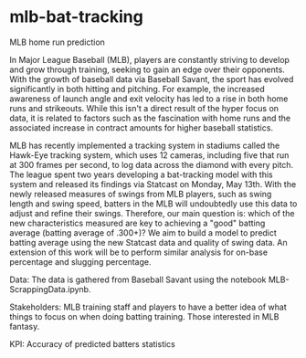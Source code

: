 # mlb-bat-tracking
MLB home run prediction 

In Major League Baseball (MLB), players are constantly striving to develop and grow through training, seeking to gain an edge over their opponents. With the growth of baseball data via Baseball Savant, the sport has evolved significantly in both hitting and pitching. For example, the increased awareness of launch angle and exit velocity has led to a rise in both home runs and strikeouts. While this isn't a direct result of the hyper focus on data, it is related to factors such as the fascination with home runs and the associated increase in contract amounts for higher baseball statistics.

MLB has recently implemented a tracking system in stadiums called the Hawk-Eye tracking system, which uses 12 cameras, including five that run at 300 frames per second, to log data across the diamond with every pitch. The league spent two years developing a bat-tracking model with this system and released its findings via Statcast on Monday, May 13th.
With the newly released measures of swings from MLB players, such as swing length and swing speed, batters in the MLB will undoubtedly use this data to adjust and refine their swings. Therefore, our main question is: which of the new characteristics measured are key to achieving a "good" batting average (batting average of .300+)? We aim to build a model to predict batting average using the new Statcast data and quality of swing data. An extension of this work will be to perform similar analysis for on-base percentage and slugging percentage.


Data: 
The data is gathered from Baseball Savant using the notebook MLB-ScrappingData.ipynb.  

Stakeholders:
MLB training staff and players to have a better idea of what things to focus on when doing batting training. 
Those interested in MLB fantasy.

KPI:
Accuracy of predicted batters statistics


